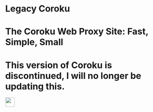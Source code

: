 # Legacy Coroku
# The Coroku Web Proxy Site: Fast, Simple, Small
# This version of Coroku is discontinued, I will no longer be updating this.

<a href="https://heroku.com/deploy?template=https://github.com/kovak7/coroku-legacy"><img height="30px" src="https://raw.githubusercontent.com/FogNetwork/Tsunami/main/deploy/heroku2.svg"><img></a>
